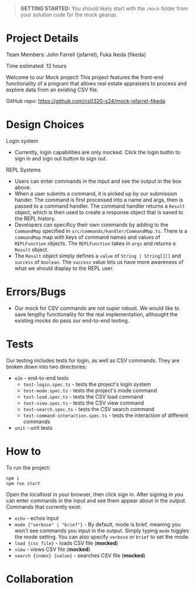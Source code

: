 > **GETTING STARTED:** You should likely start with the `/mock` folder from your solution code for the mock gearup.

# Project Details

Team Members: John Farrell (jsfarrel), Fuka Ikeda (fikeda)

Time estimated: 12 hours

Welcome to our Mock project! This project features the front-end functionality of a program that allows real estate appraisers to process and explore data from an existing CSV file.

GitHub repo: https://github.com/cs0320-s24/mock-jsfarrel-fikeda

# Design Choices

Login system

- Currently, login capabilities are only mocked. Click the login buttin to sign in and sign out button to sign out.

REPL Systems

- Users can enter commands in the input and see the output in the box above.
- When a user submits a command, it is picked up by our submission hander. The command is first processed into a name and args, then is passed to a command handler. The command handler returns a `Result` object, which is then used to create a response object that is saved to the REPL history.
- Developers can specificy their own commands by adding to the `CommandMap` specified in `src/commands/handler/CommandMap.ts`. There is a `commandMap` map with keys of command names and values of `REPLFunction` objects. The `REPLFunction` takes in `args` and returns a `Result` object.
- The `Result` object simply defines a `value` of `String | String[][]` and `success` of `boolean`. The `success` value lets us have more awareness of what we should display to the REPL user.

# Errors/Bugs

- Our mock for CSV commands are not super robust. We would like to save lengthy functionality for the real implementation, althought the existing mocks do pass our end-to-end testing.

# Tests

Our testing includes tests for login, as well as CSV commands. They are broken down into two directories:

- `e2e` - end-to-end tests
  - `test-login.spec.ts` - tests the project's login system
  - `test-mode.spec.ts` - tests the project's mode command
  - `test-load.spec.ts` - tests the CSV load command
  - `test-view.spec.ts` - tests the CSV view command
  - `test-search.spec.ts` - tests the CSV search command
  - `test-command-interaction.spec.ts` - tests the interaction of different commands
- `unit` - unit tests

# How to

To run the project:

```
npm i
npm run start
```

Open the localhost in your browser, then click sign in. After signing in you can enter commands in the input and see them appear about in the output. Commands that currently exist:

- `echo` - echos input
- `mode {"verbose" | "brief"}` - By default, mode is brief, meaning you won't see commands you input in the output. Simply typing `mode` toggles the mode setting. You can also specify `verbose` or `brief` to set the mode.
- `load {csv_file}` - loads CSV file (**mocked**)
- `view` - views CSV file (**mocked**)
- `search {index} {value}` - searches CSV file (**mocked**)

# Collaboration
